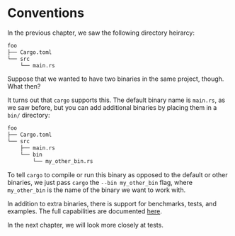 # Conventions

In the previous chapter, we saw the following directory heirarcy:

```txt
foo
├── Cargo.toml
└── src
    └── main.rs
```

Suppose that we wanted to have two binaries in the same project, though. What
then?

It turns out that `cargo` supports this. The default binary name is `main.rs`, as
we saw before, but you can add additional binaries by placing them in a `bin/`
directory:

```txt
foo
├── Cargo.toml
└── src
    ├── main.rs
    └── bin
        └── my_other_bin.rs
```

To tell `cargo` to compile or run this binary as opposed to the default or other
binaries, we just pass `cargo` the `--bin my_other_bin` flag, where `my_other_bin`
is the name of the binary we want to work with.

In addition to extra binaries, there is support for benchmarks, tests, and
examples. The full capabilities are documented
[here](http://doc.crates.io/book/guide/project-layout.html).

In the next chapter, we will look more closely at tests.
